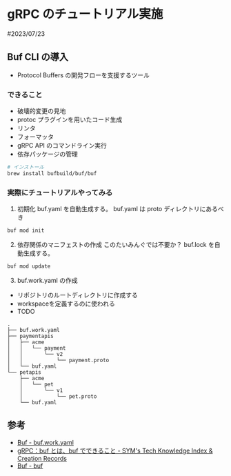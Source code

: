 # gRPC のチュートリアル実施
#2023/07/23
## Buf CLI の導入
- Protocol Buffers の開発フローを支援するツール
### できること
- 破壊的変更の見地
- protoc プラグインを用いたコード生成
- リンタ
- フォーマッタ
- gRPC API のコマンドライン実行
- 依存パッケージの管理

~~~sh
# インストール
brew install bufbuild/buf/buf
~~~
### 実際にチュートリアルやってみる
1. 初期化
  buf.yaml を自動生成する。
  buf.yaml は proto ディレクトリにあるべき
~~~sh
buf mod init
~~~
2. 依存関係のマニフェストの作成
  このたいみんぐでは不要か？
  buf.lock を自動生成する。
~~~sh
buf mod update
~~~

3. buf.work.yaml の作成
- リポジトリのルートディレクトリに作成する
- workspaceを定義するのに使われる
- TODO
~~~
.
├── buf.work.yaml
├── paymentapis
│   ├── acme
│   │   └── payment
│   │       └── v2
│   │           └── payment.proto
│   └── buf.yaml
└── petapis
    ├── acme
    │   └── pet
    │       └── v1
    │           └── pet.proto
    └── buf.yaml
~~~

## 参考
- [Buf - buf.work.yaml](https://buf.build/docs/configuration/v1/buf-work-yaml/)
- [gRPC：buf とは、buf でできること - SYM's Tech Knowledge Index & Creation Records](https://symthy.hatenablog.com/entry/2023/03/26/010229) 
- [Buf - buf](https://buf.build/docs/reference/cli/buf/)

